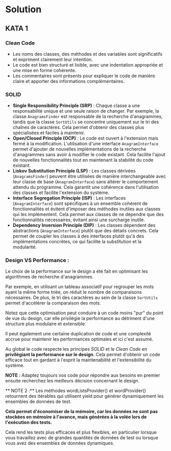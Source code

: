 # Solution

## KATA 1

### Clean Code
- Les noms des classes, des méthodes et des variables sont significatifs et expriment clairement leur intention.
- Le code est bien structuré et lisible, avec une indentation appropriée et une mise en forme cohérente.
- Les commentaires sont présents pour expliquer le code de manière claire et apporter des informations complémentaires.

### SOLID
- **Single Responsibility Principle (SRP)** : Chaque classe a une responsabilité unique et une seule raison de changer. Par exemple, la classe `AnagramsFinder` est responsable de la recherche d'anagrammes, tandis que la classe `SortUtils` se concentre uniquement sur le tri des chaînes de caractères. Cela permet d'obtenir des classes plus spécialisées et faciles à maintenir.
- **Open/Closed Principle (OCP)** : Le code est ouvert à l'extension mais fermé à la modification. L'utilisation d'une interface `AnagramInterface` permet d'ajouter de nouvelles implémentations de la recherche d'anagrammes sans avoir à modifier le code existant. Cela facilite l'ajout de nouvelles fonctionnalités tout en maintenant la stabilité du code existant.
- **Liskov Substitution Principle (LSP)** : Les classes dérivées (`AnagramsFinder`) peuvent être utilisées de manière interchangeable avec leur classe de base (`AnagramInterface`) sans altérer le comportement attendu du programme. Cela garantit une cohérence dans l'utilisation des classes et facilite l'extension du système.
- **Interface Segregation Principle (ISP)** : Les interfaces (`AnagramInterface`) sont spécifiques à un ensemble cohérent de fonctionnalités et évitent d'imposer des méthodes inutiles aux classes qui les implémentent. Cela permet aux classes de ne dépendre que des fonctionnalités nécessaires, évitant ainsi une surcharge inutile.
- **Dependency Inversion Principle (DIP)** : Les classes dépendent des abstractions (`AnagramInterface`) plutôt que des détails concrets. Cela permet de coupler les classes à des interfaces plutôt qu'à des implémentations concrètes, ce qui facilite la substitution et la modularité.

### Design VS Performance :
Le choix de la performance sur le design a été fait en optimisant les algorithmes de recherche d'anagrammes. 

Par exemple, en utilisant un tableau associatif pour regrouper les mots ayant la même forme triée, on réduit le nombre de comparaisons nécessaires. De plus, le tri des caractères au sein de la classe `SortUtils` permet d'accélérer la comparaison des mots.

Notez que cette optimisation peut conduire à un code moins "pur" du point de vue du design, car elle privilégie la performance au détriment d'une structure plus modulaire et extensible.

Il peut également une certaine duplication de code et une complexité accrue pour maintenir les performances optimales et ici c'est assumé.

Au global le code respecte les principes *SOLID* et le *Clean Code* en **privilégiant la performance sur le design**. Cela permet d'obtenir un code efficace tout en gardant à l'esprit la maintenabilité et l'extensibilité du système.

**NOTE :**
Adaptez toujours vos code pour répondre aux besoins en premier ensuite recherchez les meilleurs décision concernant le design.

** NOTE 2 :**
Les méthodes wordListsProvider() et wordProvider() retournent des itérables qui utilisent yield pour générer dynamiquement les ensembles de données de test.

**Cela permet d'économiser de la mémoire, car les données ne sont pas stockées en mémoire à l'avance, mais générées à la volée lors de l'exécution des tests.**

Cela rend les tests plus efficaces et plus flexibles, en particulier lorsque vous travaillez avec de grandes quantités de données de test ou lorsque vous avez des ensembles de données dynamiques.
